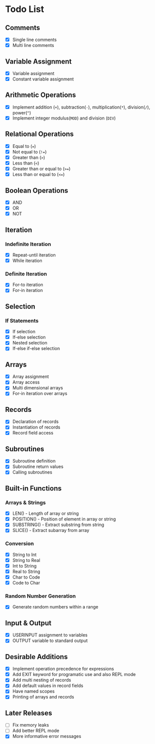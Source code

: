 # Todo List

## Comments

- [x] Single line comments
- [x] Multi line comments

## Variable Assignment

- [x] Variable assignment
- [x] Constant variable assignment

## Arithmetic Operations

- [x] Implement addition (`+`), subtraction(`-`), multiplication(`*`), division(`/`), power(`^`)
- [x] Implement integer modulus(`MOD`) and division (`DIV`)

## Relational Operations

- [x] Equal to (`=`)
- [x] Not equal to (`!=`)
- [x] Greater than (`>`)
- [x] Less than (`<`)
- [x] Greater than or equal to (`>=`)
- [x] Less than or equal to (`<=`)

## Boolean Operations

- [x] AND
- [x] OR
- [x] NOT

## Iteration

### Indefinite Iteration

- [x] Repeat-until iteration
- [x] While iteration

### Definite Iteration

- [x] For-to iteration
- [x] For-in iteration

## Selection

### If Statements

- [x] If selection
- [x] If-else selection
- [x] Nested selection
- [x] If-else if-else selection

## Arrays

- [x] Array assignment
- [x] Array access
- [x] Multi dimensional arrays
- [x] For-in iteration over arrays

## Records

- [x] Declaration of records
- [x] Instantiation of records
- [x] Record field access

## Subroutines

- [x] Subroutine definition
- [x] Subroutine return values
- [x] Calling subroutines

## Built-in Functions

### Arrays & Strings

- [x] LEN() - Length of array or string
- [x] POSITION() - Position of element in array or string
- [x] SUBSTRING() - Extract substring from string
- [x] SLICE() - Extract subarray from array

### Conversion

- [x] String to Int
- [x] String to Real
- [x] Int to String
- [x] Real to String
- [x] Char to Code
- [x] Code to Char

### Random Number Generation

- [x] Generate random numbers within a range

## Input & Output

- [x] USERINPUT assignment to variables
- [x] OUTPUT variable to standard output

## Desirable Additions

- [x] Implement operation precedence for expressions
- [x] Add EXIT keyword for programatic use and also REPL mode
- [x] Add multi nesting of records
- [x] Add default values in record fields
- [x] Have named scopes
- [x] Printing of arrays and records

## Later Releases

- [ ] Fix memory leaks
- [ ] Add better REPL mode
- [x] More informative error messages
